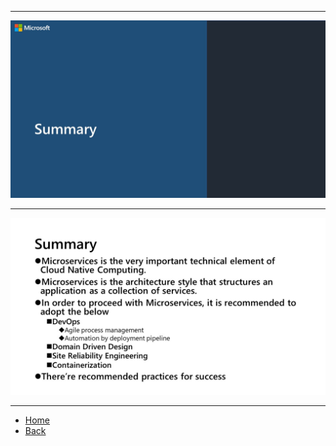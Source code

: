 ***  
![](./slides/5-0_SummaryCover.JPG)
*** 
![](./slides/5-1_Summary.JPG)
*** 
- [Home](./README.md)
- [Back](./4_Points.md)
